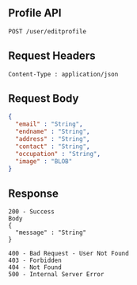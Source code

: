## Profile API
```
POST /user/editprofile
```

## Request Headers
```
Content-Type : application/json
```
 
## Request Body
``` json 
{
  "email" : "String",
  "endname" : "String",
  "address" : "String",
  "contact" : "String",
  "occupation" : "String",
  "image" : "BLOB"
}
```
## Response
```
200 - Success
Body
{
  "message" : "String"
}

400 - Bad Request - User Not Found
403 - Forbidden
404 - Not Found
500 - Internal Server Error

